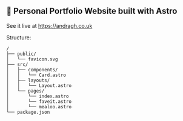 ## 🚀 Personal Portfolio Website built with Astro

See it live at https://andragh.co.uk

Structure:

```text
/
├── public/
│   └── favicon.svg
├── src/
│   ├── components/
│   │   └── Card.astro
│   ├── layouts/
│   │   └── Layout.astro
│   └── pages/
│       └── index.astro
│       └── faveit.astro
│       └── mealoo.astro
└── package.json
```
